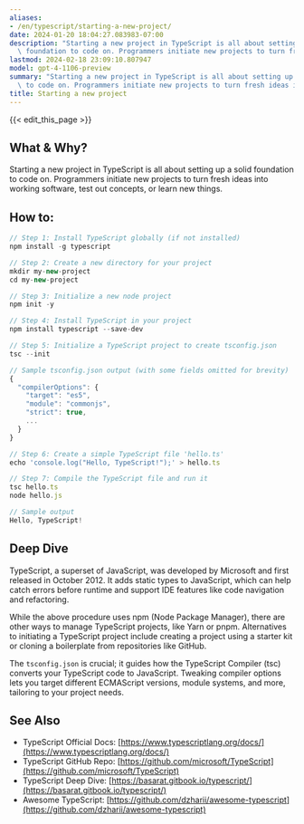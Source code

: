 ```yaml
---
aliases:
- /en/typescript/starting-a-new-project/
date: 2024-01-20 18:04:27.083983-07:00
description: "Starting a new project in TypeScript is all about setting up a solid\
  \ foundation to code on. Programmers initiate new projects to turn fresh ideas into\u2026"
lastmod: 2024-02-18 23:09:10.807947
model: gpt-4-1106-preview
summary: "Starting a new project in TypeScript is all about setting up a solid foundation\
  \ to code on. Programmers initiate new projects to turn fresh ideas into\u2026"
title: Starting a new project
---
```


{{< edit_this_page >}}

## What & Why?
Starting a new project in TypeScript is all about setting up a solid foundation to code on. Programmers initiate new projects to turn fresh ideas into working software, test out concepts, or learn new things.

## How to:
```TypeScript
// Step 1: Install TypeScript globally (if not installed)
npm install -g typescript

// Step 2: Create a new directory for your project
mkdir my-new-project
cd my-new-project

// Step 3: Initialize a new node project
npm init -y

// Step 4: Install TypeScript in your project
npm install typescript --save-dev

// Step 5: Initialize a TypeScript project to create tsconfig.json
tsc --init

// Sample tsconfig.json output (with some fields omitted for brevity)
{
  "compilerOptions": {
    "target": "es5",
    "module": "commonjs",
    "strict": true,
    ...
  }
}

// Step 6: Create a simple TypeScript file 'hello.ts'
echo 'console.log("Hello, TypeScript!");' > hello.ts

// Step 7: Compile the TypeScript file and run it
tsc hello.ts
node hello.js

// Sample output
Hello, TypeScript!
```

## Deep Dive
TypeScript, a superset of JavaScript, was developed by Microsoft and first released in October 2012. It adds static types to JavaScript, which can help catch errors before runtime and support IDE features like code navigation and refactoring.

While the above procedure uses npm (Node Package Manager), there are other ways to manage TypeScript projects, like Yarn or pnpm. Alternatives to initiating a TypeScript project include creating a project using a starter kit or cloning a boilerplate from repositories like GitHub.

The `tsconfig.json` is crucial; it guides how the TypeScript Compiler (tsc) converts your TypeScript code to JavaScript. Tweaking compiler options lets you target different ECMAScript versions, module systems, and more, tailoring to your project needs.

## See Also
- TypeScript Official Docs: [https://www.typescriptlang.org/docs/](https://www.typescriptlang.org/docs/)
- TypeScript GitHub Repo: [https://github.com/microsoft/TypeScript](https://github.com/microsoft/TypeScript)
- TypeScript Deep Dive: [https://basarat.gitbook.io/typescript/](https://basarat.gitbook.io/typescript/)
- Awesome TypeScript: [https://github.com/dzharii/awesome-typescript](https://github.com/dzharii/awesome-typescript)
